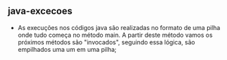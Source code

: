 <h2> java-excecoes </h2>

* As execuções nos códigos java são realizadas no formato de uma pilha onde tudo começa no método main.
A partir deste método vamos os próximos métodos são "invocados", seguindo essa lógica, são empilhados uma um em uma pilha;